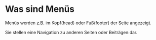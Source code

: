 # Was sind Menüs

Menüs werden z.B. im Kopf(head) oder Fuß(footer) der Seite angezeigt.

Sie stellen eine Navigation zu anderen Seiten oder Beiträgen dar.

